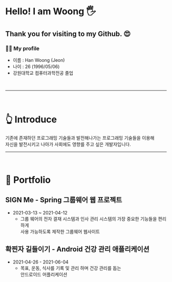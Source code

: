 # Hello! I am Woong ​:raised_hand_with_fingers_splayed:​

## Thank you for visiting to my Github. :heart_eyes:​

### ​:man_in_tuxedo:​ My profile
- 이름 : Han Woong (Jeon)
- 나이 : 26 (1996/05/06)
- 강원대학교 컴퓨터과학전공 졸업
<br>

----------

<br>

# ​:point_up_2:​ Introduce
기존에 존재하던 프로그래밍 기술들과 발전해나가는 프로그래밍 기술들을 이용해 <br> 자신을 발전시키고 나아가 사회에도 영향를 주고 싶은 개발자입니다.
<br>

------------

<br>

# ​:newspaper:​ Portfolio
## SIGN Me - Spring 그룹웨어 웹 프로젝트
- 2021-03-13 ~ 2021-04-12
  - 그룹 웨어의 전자 결재 시스템과 인사 관리 시스템의 가장 중요한 기능들을 편리하게 <br> 사용 가능하도록 제작한 그룹웨어 웹사이트

## 확찐자 길들이기 - Android 건강 관리 애플리케이션
- 2021-04-26 - 2021-06-04
  - 목표, 운동, 식사를 기록 및 관리 하며 건강 관리를 돕는 <br> 안드로이드 어플리케이션


<!--
**Jeon-Han-Woong/Jeon-Han-Woong** is a ✨ _special_ ✨ repository because its `README.md` (this file) appears on your GitHub profile.

Here are some ideas to get you started:

- 🔭 I’m currently working on ...
- 🌱 I’m currently learning ...
- 👯 I’m looking to collaborate on ...
- 🤔 I’m looking for help with ...
- 💬 Ask me about ...
- 📫 How to reach me: ...
- 😄 Pronouns: ...
- ⚡ Fun fact: ...
-->
